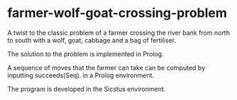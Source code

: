 # farmer-wolf-goat-crossing-problem
A twist to the classic problem of a farmer crossing the river bank from north to south 
with a wolf, goat, cabbage and a bag of fertiliser. 

The solution to the problem is implemented in Prolog.

A sequence of moves that the farmer can take can be computed by inputting
succeeds(Seq). in a Prolog environment.

The program is developed in the Sicstus environment.
